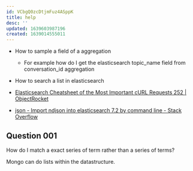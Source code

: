 ```yaml
---
id: VCbgQ0zcDtjmFuz4ASppK
title: help
desc: ''
updated: 1639603987196
created: 1639014555011
---
```


* How to sample a field of a aggregation
  * For example how do I get the elasticsearch topic_name field from conversation_id aggregation
* How to search a list in elasticsearch

* [Elasticsearch Cheatsheet of the Most Important cURL Requests 252 | ObjectRocket](https://kb.objectrocket.com/elasticsearch/elasticsearch-cheatsheet-of-the-most-important-curl-requests-252)
* [json - Import ndjson into elasticsearch 7.2 by command line - Stack Overflow](https://stackoverflow.com/questions/57460619/import-ndjson-into-elasticsearch-7-2-by-command-line#57461269)

## Question 001

How do I match a exact series of term rather than a series of terms?

Mongo can do lists within the datastructure.
